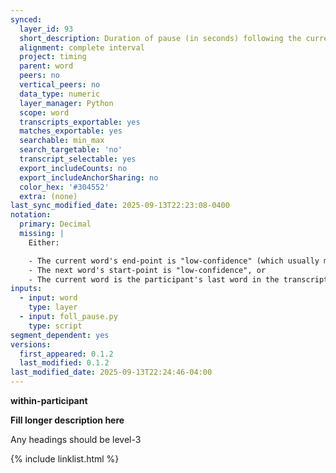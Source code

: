 ```yaml
---
synced:
  layer_id: 93
  short_description: Duration of pause (in seconds) following the current word
  alignment: complete interval
  project: timing
  parent: word
  peers: no
  vertical_peers: no
  data_type: numeric
  layer_manager: Python
  scope: word
  transcripts_exportable: yes
  matches_exportable: yes
  searchable: min_max
  search_targetable: 'no'
  transcript_selectable: yes
  export_includeCounts: no
  export_includeAnchorSharing: no
  color_hex: '#304552'
  extra: (none)
last_sync_modified_date: 2025-09-13T22:23:08-0400
notation:
  primary: Decimal
  missing: |
    Either:

    - The current word's end-point is "low-confidence" (which usually means the word doesn't have <span class="layer">segment</span> annotations), or
    - The next word's start-point is "low-confidence", or
    - The current word is the participant's last word in the transcript
inputs:
  - input: word
    type: layer
  - input: foll_pause.py
    type: script
segment_dependent: yes
versions:
  first_appeared: 0.1.2
  last_modified: 0.1.2
last_modified_date: 2025-09-13T22:24:46-04:00
---
```


**within-participant**


**Fill longer description here**

Any headings should be level-3


{% include linklist.html %}
